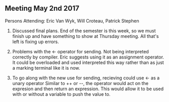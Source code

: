 ## Meeting May 2nd 2017

Persons Attending: Eric Van Wyk, Will Croteau, Patrick Stephen

1.  Discussed final plans.  End of the semester is this week, so we must finish up and have
    something to show at Thursday meeting.  All that's left is fixing up errors.
    
2.  Problems with the <- operator for sending.  Not being interpreted correctly by compiler.
    Eric suggests using it as an assignment operator.  It could be overloaded and used interpreted
    this way rather than as just a marking terminal like it is now.

3.  To go along with the new use for sending, recieving could use <- as a unary operator
    Similar to ++ or --, the operator would act on the expresion and then return an expression.
    This would allow it to be used with or without a variable to push the value to.
